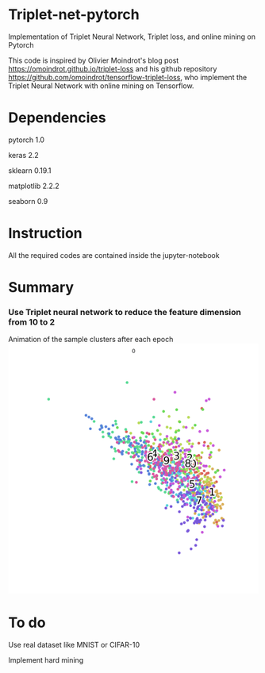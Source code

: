 # Triplet-net-pytorch
Implementation of Triplet Neural Network, Triplet loss, and online mining on Pytorch

This code is inspired by Olivier Moindrot's blog post https://omoindrot.github.io/triplet-loss and his github repository https://github.com/omoindrot/tensorflow-triplet-loss, who implement the Triplet Neural Network with online mining on Tensorflow.

# Dependencies
pytorch 1.0

keras 2.2

sklearn 0.19.1

matplotlib 2.2.2

seaborn 0.9

# Instruction
All the required codes are contained inside the jupyter-notebook

# Summary

### Use Triplet neural network to reduce the feature dimension from 10 to 2
Animation of the sample clusters after each epoch
![alt text](https://github.com/KinWaiCheuk/Triplet-net-pytorch/blob/master/10class.gif?raw=true)
# To do
Use real dataset like MNIST or CIFAR-10

Implement hard mining
